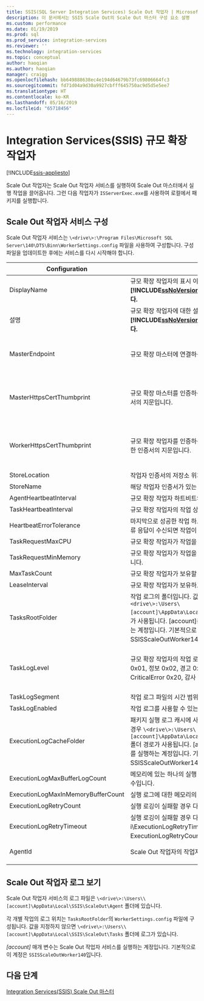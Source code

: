 ```yaml
---
title: SSIS(SQL Server Integration Services) Scale Out 작업자 | Microsoft Docs
description: 이 문서에서는 SSIS Scale Out의 Scale Out 마스터 구성 요소 설명
ms.custom: performance
ms.date: 01/19/2019
ms.prod: sql
ms.prod_service: integration-services
ms.reviewer: ''
ms.technology: integration-services
ms.topic: conceptual
author: haoqian
ms.author: haoqian
manager: craigg
ms.openlocfilehash: bb649888638ec4e194d64679b73fc69806664fc3
ms.sourcegitcommit: fd71d04a9d30a9927cbfff645750ac9d5d5e5ee7
ms.translationtype: HT
ms.contentlocale: ko-KR
ms.lasthandoff: 05/16/2019
ms.locfileid: "65718456"
---
```

# <a name="integration-services-ssis-scale-out-worker"></a>Integration Services(SSIS) 규모 확장 작업자

[!INCLUDE[ssis-appliesto](../../includes/ssis-appliesto-ssvrpluslinux-asdb-asdw-xxx.md)]



Scale Out 작업자는 Scale Out 작업자 서비스를 실행하여 Scale Out 마스터에서 실행 작업을 끌어옵니다. 그런 다음 작업자가 `ISServerExec.exe`를 사용하여 로컬에서 패키지를 실행합니다.

## <a name="configure-the-scale-out-worker-service"></a>Scale Out 작업자 서비스 구성
Scale Out 작업자 서비스는 `\<drive\>:\Program Files\Microsoft SQL Server\140\DTS\Binn\WorkerSettings.config` 파일을 사용하여 구성합니다. 구성 파일을 업데이트한 후에는 서비스를 다시 시작해야 합니다.

|Configuration  |설명  |기본값|
|---------|---------|---------|
|DisplayName|규모 확장 작업자의 표시 이름입니다. **[!INCLUDE[ssNoVersion_md](../../includes/ssnoversion-md.md)] 2017에서는 사용되지 않습니다.**|컴퓨터 이름|
|설명|규모 확장 작업자에 대한 설명입니다. **[!INCLUDE[ssNoVersion_md](../../includes/ssnoversion-md.md)] 2017에서는 사용되지 않습니다.**|비어 있음|
|MasterEndpoint|규모 확장 마스터에 연결하는 엔드포인트입니다.|규모 확장 작업자 설치 중에 설정된 엔드포인트|
|MasterHttpsCertThumbprint|규모 확장 마스터를 인증하는 데 사용되는 클라이언트 SSL 인증서의 지문입니다.|규모 확장 작업자 설치 중에 지정된 클라이언트 인증서의 지문|
|WorkerHttpsCertThumbprint|규모 확장 작업자를 인증하는 데 사용되는 규모 확장 마스터에 대한 인증서의 지문입니다.|규모 확장 작업자 설치 중에 자동으로 생성되고 설치되는 인증서의 지문|
|StoreLocation|작업자 인증서의 저장소 위치입니다.|LocalMachine|
|StoreName|해당 작업자 인증서가 있는 저장소 이름입니다.|My|
|AgentHeartbeatInterval|규모 확장 작업자 하트비트의 간격입니다.|00:01:00|
|TaskHeartbeatInterval|규모 확장 작업자의 작업 상태 보고 간격입니다.|00:00:10|
|HeartbeatErrorTolerance|마지막으로 성공한 작업 하트비트의 이 기간 이후 하트비트의 오류 응답이 수신되면 작업이 종료됩니다.|00:10:00|
|TaskRequestMaxCPU|규모 확장 작업자가 작업을 요청할 수 있는 CPU의 상한입니다.|70.0|
|TaskRequestMinMemory|규모 확장 작업자가 작업을 요청할 수 있는 메모리의 하한(MB)입니다.|100.0|
|MaxTaskCount|규모 확장 작업자가 보유할 수 있는 최대 작업 수입니다.|10|
|LeaseInterval|규모 확장 작업자가 보유하고 있는 작업의 임대 간격입니다.|00:01:00|
|TasksRootFolder|작업 로그의 폴더입니다. 값이 비어 있는 경우 `\<drive\>:\Users\[account]\AppData\Local\SSIS\Cluster\Tasks` 폴더 경로가 사용됩니다. [account]는 규모 확장 작업자 서비스를 실행하는 계정입니다. 기본적으로 이 계정은 SSISScaleOutWorker140입니다.|비어 있음|
|TaskLogLevel|규모 확장 작업자의 작업 로그 수준입니다. (자세한 정보 표시 0x01, 정보 0x02, 경고 0x04, 오류 0x08, 진행률 0x10, CriticalError 0x20, 감사 0x40)|126(정보, 경고, 오류, 진행률, CriticalError, 감사)|
|TaskLogSegment|작업 로그 파일의 시간 범위입니다.|00:00:00|
|TaskLogEnabled|작업 로그를 사용할 수 있는지 여부를 지정합니다.|true|
|ExecutionLogCacheFolder|패키지 실행 로그 캐시에 사용되는 폴더입니다. 값이 비어 있는 경우 `\<drive\>:\Users\[account]\AppData\Local\SSIS\Cluster\Agent\ELogCache` 폴더 경로가 사용됩니다. [account]는 규모 확장 작업자 서비스를 실행하는 계정입니다. 기본적으로 이 계정은 SSISScaleOutWorker140입니다.|비어 있음|
|ExecutionLogMaxBufferLogCount|메모리에 있는 하나의 실행 로그 버퍼에서 캐시된 최대 실행 로그 수입니다.|10000|
|ExecutionLogMaxInMemoryBufferCount|실행 로그에 대한 메모리의 최대 실행 로그 버퍼 수입니다.|10|
|ExecutionLogRetryCount|실행 로깅이 실패할 경우 다시 시도 횟수입니다.|3|
|ExecutionLogRetryTimeout|실행 로깅이 실패할 경우 다시 시도 시간 제한입니다. i\ExecutionLogRetryTimeout에 도달하면 ExecutionLogRetryCount가 무시됩니다. |7.00:00:00(7일)|
|AgentId|Scale Out 작업자의 작업자 에이전트 ID|자동으로 생성됨|
||||    

## <a name="view-the-scale-out-worker-log"></a>Scale Out 작업자 로그 보기
Scale Out 작업자 서비스의 로그 파일은 `\<drive\>:\Users\\[account]\AppData\Local\SSIS\ScaleOut\Agent` 폴더에 있습니다.

각 개별 작업의 로그 위치는 `TasksRootFolder`의 `WorkerSettings.config` 파일에 구성됩니다. 값을 지정하지 않으면 `\<drive\>:\Users\\[account]\AppData\Local\SSIS\ScaleOut\Tasks` 폴더에 로그가 있습니다. 

*[account]* 매개 변수는 Scale Out 작업자 서비스를 실행하는 계정입니다. 기본적으로 이 계정은 `SSISScaleOutWorker140`입니다.

## <a name="next-steps"></a>다음 단계
[Integration Services(SSIS) Scale Out 마스터](integration-services-ssis-scale-out-master.md)
